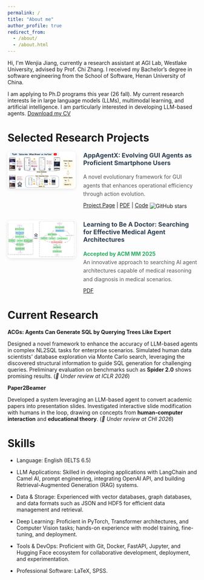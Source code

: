 ```yaml
---
permalink: /
title: "About me"
author_profile: true
redirect_from:
  - /about/
  - /about.html
---
```


Hi, I'm Wenjia Jiang, currently a research assistant at AGI Lab, Westlake University, advised by Prof. Chi Zhang. I received my Bachelor’s degree in software engineering from the School of Software, Henan University of China.

I am applying to Ph.D programs this year (26 fall). My current research interests lie in large language models (LLMs), multimodal learning, and artificial intelligence. I am particularly interested in developing LLM-based agents.
[Download my CV](files/CV_Wenjia_Jiang.pdf)

# Selected Research Projects

<div style="display: flex; align-items: flex-start; margin-bottom: 30px; gap: 20px;">
  <div style="flex-shrink: 0; width: 180px;">
    <img src="images/paper_image/appagentx.png" alt="AppAgentX Project" style="width: 100%; border-radius: 8px; box-shadow: 0 2px 8px rgba(0,0,0,0.1);">
  </div>
  <div style="flex: 1;">
    <h3 style="margin-top: 0; color: #2c3e50;">AppAgentX: Evolving GUI Agents as Proficient Smartphone Users</h3>
    <p style="margin: 10px 0; line-height: 1.6; color: #555;">
      A novel evolutionary framework for GUI agents that enhances operational efficiency through action evolution.
    </p>
    <div>
      <a href="https://appagentx.github.io/">Project Page</a> | <a href="https://arxiv.org/pdf/2503.02268.pdf">PDF</a> | <a href="https://github.com/Westlake-AGI-Lab/AppAgentX">Code</a> <img src="https://img.shields.io/github/stars/Westlake-AGI-Lab/AppAgentX?style=social" alt="GitHub stars" style="vertical-align: middle;">
    </div>
  </div>
</div>

<div style="display: flex; align-items: flex-start; margin-bottom: 30px; gap: 20px;">
  <div style="flex-shrink: 0; width: 180px;">
    <img src="images/paper_image/doctor.png" alt="Medical Agent Project" style="width: 100%; border-radius: 8px; box-shadow: 0 2px 8px rgba(0,0,0,0.1);">
  </div>
  <div style="flex: 1;">
    <h3 style="margin-top: 0; color: #2c3e50;">Learning to Be A Doctor: Searching for Effective Medical Agent Architectures</h3>
    <p style="margin: 10px 0; line-height: 1.6; color: #555;">
      <strong style="color: #27ae60;">Accepted by ACM MM 2025</strong><br>
      An innovative approach to searching AI agent architectures capable of medical reasoning and diagnosis in medical scenarios.
    </p>
    <div>
      <a href="https://arxiv.org/abs/2504.11301">PDF</a>
    </div>
  </div>
</div>

# Current Research

**ACGs: Agents Can Generate SQL by Querying Trees Like Expert**

Designed a novel framework to enhance the accuracy of LLM-based agents in complex NL2SQL tasks for enterprise scenarios. Simulated human data scientists' database exploration via Monte Carlo search, leveraging the discovered structural information to guide SQL generation for challenging queries. Preliminary evaluation on benchmarks such as **Spider 2.0** shows promising results. (_📝 Under review at ICLR 2026_)

**Paper2Beamer**

Developed a system leveraging an LLM-based agent to convert academic papers into presentation slides. Investigated interactive slide modification with humans in the loop, drawing on concepts from **human-computer interaction** and **educational theory**. (_📝 Under review at CHI 2026_)

# Skills

- Language: English (IELTS 6.5)

- LLM Applications: Skilled in developing applications with LangChain and Camel AI, prompt engineering, integrating OpenAI API, and building Retrieval-Augmented Generation (RAG) systems.

- Data & Storage: Experienced with vector databases, graph databases, and data formats such as JSON and HDF5 for efficient data management and retrieval.

- Deep Learning: Proficient in PyTorch, Transformer architectures, and Computer Vision tasks; hands-on experience with model training, fine-tuning, and deployment.

- Tools & DevOps: Proficient with Git, Docker, FastAPI, Jupyter, and Hugging Face ecosystem for collaborative development, deployment, and experimentation.

- Professional Software: LaTeX, SPSS.
